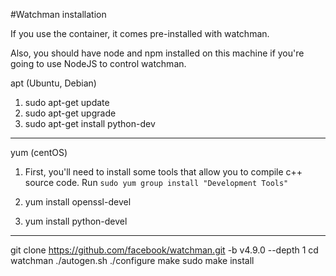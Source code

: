 #Watchman installation

If you use the container, it comes pre-installed with watchman.

Also, you should have node and npm installed on this machine if you're going to use
NodeJS to control watchman.

apt (Ubuntu, Debian)

1. sudo apt-get update
2. sudo apt-get upgrade
3. sudo apt-get install python-dev

________________________________________________________________________________

yum (centOS)

1. First, you'll need to install some tools that allow you to compile c++
source code. Run `sudo yum group install "Development Tools"`

2. yum install openssl-devel
3. yum install python-devel

________________________________________________________________________________


git clone https://github.com/facebook/watchman.git -b v4.9.0 --depth 1
cd watchman
./autogen.sh
./configure
make
sudo make install
